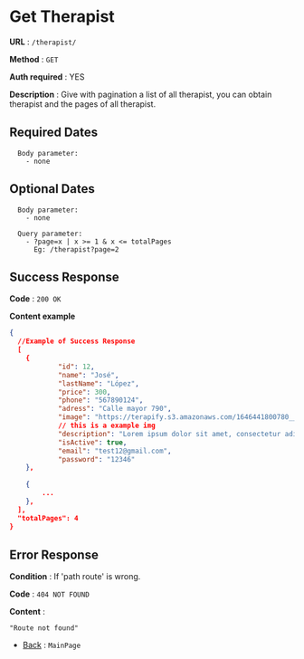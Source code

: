 # Get Therapist

**URL** : `/therapist/`

**Method** : `GET`

**Auth required** : YES

**Description** : Give with pagination a list of all therapist, 
you can obtain therapist and the pages of all therapist.

## Required Dates
```
  Body parameter:
    - none
```


## Optional Dates
```
  Body parameter:
    - none

  Query parameter:
    - ?page=x | x >= 1 & x <= totalPages
      Eg: /therapist?page=2
```

## Success Response

**Code** : `200 OK`

**Content example**

```json
{
  //Example of Success Response
  [         
    {
            "id": 12,
            "name": "José",
            "lastName": "López",
            "price": 300,
            "phone": "567890124",
            "adress": "Calle mayor 790",
            "image": "https://terapify.s3.amazonaws.com/1646441800780__Psic%C3%B3logo%20en%20linea-%20Jos%C3%A9%20Luis%20Herver%20Terapify-min.png",
            // this is a example img
            "description": "Lorem ipsum dolor sit amet, consectetur adipiscing elit. Sed tincidunt quam ut quam ultricies, et vehicula quam scelerisque.",
            "isActive": true,
            "email": "test12@gmail.com",
            "password": "12346"
    },
    
    {
        ...
    },
  ],
  "totalPages": 4
}
```

## Error Response

**Condition** : If 'path route' is wrong.

**Code** : `404 NOT FOUND`

**Content** :

```String
"Route not found"
```

- [Back](../../README.md) : `MainPage`
